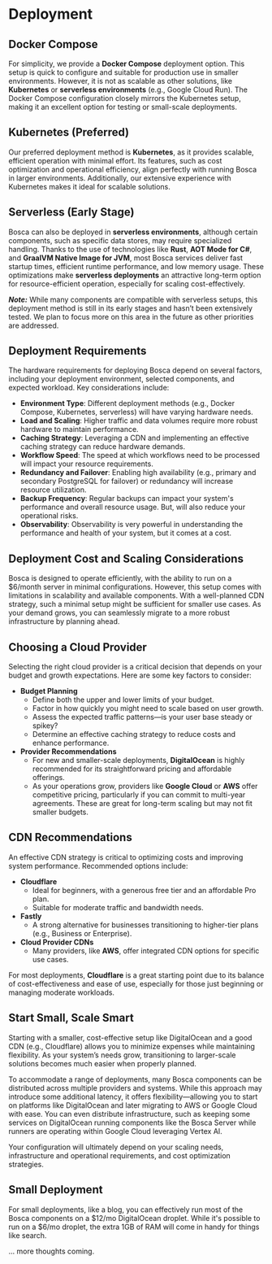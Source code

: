 # Deployment

<primary-label ref="bosca"/>
<secondary-label ref="alpha"/>

## **Docker Compose**
For simplicity, we provide a **Docker Compose** deployment option. This setup is quick to configure and suitable for
production use in smaller environments. However, it is not as scalable as other solutions, like **Kubernetes** or
**serverless environments** (e.g., Google Cloud Run). The Docker Compose configuration closely mirrors the Kubernetes
setup, making it an excellent option for testing or small-scale deployments.

## **Kubernetes (Preferred)**
Our preferred deployment method is **Kubernetes**, as it provides scalable, efficient operation with minimal effort.
Its features, such as cost optimization and operational efficiency, align perfectly with running Bosca in larger
environments. Additionally, our extensive experience with Kubernetes makes it ideal for scalable solutions.

## **Serverless (Early Stage)**
Bosca can also be deployed in **serverless environments**, although certain components, such as specific data stores,
may require specialized handling. Thanks to the use of technologies like **Rust**, **AOT Mode for C#**, and **GraalVM
Native Image for JVM**, most Bosca services deliver fast startup times, efficient runtime performance, and low memory
usage. These optimizations make **serverless deployments** an attractive long-term option for resource-efficient operation,
especially for scaling cost-effectively.

**_Note:_** While many components are compatible with serverless setups, this deployment method is still in its early stages
and hasn’t been extensively tested. We plan to focus more on this area in the future as other priorities are addressed.


## Deployment Requirements

The hardware requirements for deploying Bosca depend on several factors, including your deployment environment, selected
components, and expected workload. Key considerations include:

- **Environment Type**: Different deployment methods (e.g., Docker Compose, Kubernetes, serverless) will have varying
  hardware needs.
- **Load and Scaling**: Higher traffic and data volumes require more robust hardware to maintain performance.
- **Caching Strategy**: Leveraging a CDN and implementing an effective caching strategy can reduce hardware demands.
- **Workflow Speed**: The speed at which workflows need to be processed will impact your resource requirements.
- **Redundancy and Failover**: Enabling high availability (e.g., primary and secondary PostgreSQL for failover) or
  redundancy will increase resource utilization.
- **Backup Frequency**: Regular backups can impact your system's performance and overall resource usage.  But, will
  also reduce your operational risks.
- **Observability**: Observability is very powerful in understanding the performance and health of your system, but
  it comes at a cost.

## Deployment Cost and Scaling Considerations

Bosca is designed to operate efficiently, with the ability to run on a $6/month server in minimal configurations. However, this
setup comes with limitations in scalability and available components. With a well-planned CDN strategy, such a minimal
setup might be sufficient for smaller use cases. As your demand grows, you can seamlessly migrate to a more robust
infrastructure by planning ahead.

## Choosing a Cloud Provider

Selecting the right cloud provider is a critical decision that depends on your budget and growth expectations. Here are
some key factors to consider:

- **Budget Planning**
    - Define both the upper and lower limits of your budget.
    - Factor in how quickly you might need to scale based on user growth.
    - Assess the expected traffic patterns—is your user base steady or spikey?
    - Determine an effective caching strategy to reduce costs and enhance performance.
- **Provider Recommendations**
    - For new and smaller-scale deployments, **DigitalOcean** is highly recommended for its straightforward pricing and
      affordable offerings.
    - As your operations grow, providers like **Google Cloud** or **AWS** offer competitive pricing, particularly if you
      can commit to multi-year agreements. These are great for long-term scaling but may not fit smaller budgets.

## CDN Recommendations

An effective CDN strategy is critical to optimizing costs and improving system performance. Recommended options include:

- **Cloudflare**
    - Ideal for beginners, with a generous free tier and an affordable Pro plan.
    - Suitable for moderate traffic and bandwidth needs.
- **Fastly**
    - A strong alternative for businesses transitioning to higher-tier plans (e.g., Business or Enterprise).
- **Cloud Provider CDNs**
    - Many providers, like **AWS**, offer integrated CDN options for specific use cases.

For most deployments, **Cloudflare** is a great starting point due to its balance of cost-effectiveness and ease of use, especially for those just beginning or managing moderate workloads.

## Start Small, Scale Smart

Starting with a smaller, cost-effective setup like DigitalOcean and a good CDN (e.g., Cloudflare) allows you to minimize
expenses while maintaining flexibility. As your system’s needs grow, transitioning to larger-scale solutions becomes much
easier when properly planned.

To accommodate a range of deployments, many Bosca components can be distributed across multiple providers and systems.
While this approach may introduce some additional latency, it offers flexibility—allowing you to start on platforms like
DigitalOcean and later migrating to AWS or Google Cloud with ease. You can even distribute infrastructure, such as
keeping some services on DigitalOcean running components like the Bosca Server while runners are operating within
Google Cloud leveraging Vertex AI.

Your configuration will ultimately depend on your scaling needs, infrastructure and operational requirements, and cost
optimization strategies.

## Small Deployment

For small deployments, like a blog, you can effectively run most of the Bosca components on a $12/mo DigitalOcean
droplet.  While it's possible to run on a \$6/mo droplet, the extra 1GB of RAM will come in handy for things like 
search.



... more thoughts coming.